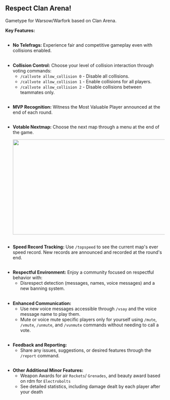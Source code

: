 
## Respect Clan Arena!
Gametype for Warsow/Warfork based on Clan Arena.

**Key Features:**
##
* **No Telefrags:** Experience fair and competitive gameplay even with collisions enabled.
##  
* **Collision Control:** Choose your level of collision interaction through voting commands:
    * `/callvote allow_collision 0` - Disable all collisions.
    * `/callvote allow_collision 1` - Enable collisions for all players.
    * `/callvote allow_collision 2` - Disable collisions between teammates only.
##      
* **MVP Recognition:** Witness the Most Valuable Player announced at the end of each round.
##  
* **Votable Nextmap:** Choose the next map through a menu at the end of the game.
  
  <img src="https://github-production-user-asset-6210df.s3.amazonaws.com/161658594/308758733-e527fc35-5292-4001-95b8-6b76c8c27381.png?X-Amz-Algorithm=AWS4-HMAC-SHA256&X-Amz-Credential=AKIAVCODYLSA53PQK4ZA%2F20240229%2Fus-east-1%2Fs3%2Faws4_request&X-Amz-Date=20240229T011218Z&X-Amz-Expires=300&X-Amz-Signature=987d0da8da585aba7d256663888c6652c3be42afaa0c8c7ab21a21858f02a5f1&X-Amz-SignedHeaders=host&actor_id=161658594&key_id=0&repo_id=764906359" width=600 height=300>
##  
* **Speed Record Tracking:** Use `/topspeed` to see the current map's ever speed record. New records are announced and recorded at the round's end.
##  
* **Respectful Environment:** Enjoy a community focused on respectful behavior with:
    * Disrespect detection (messages, names, voice messages) and a new banning system.
##      
* **Enhanced Communication:**
    * Use new voice messages accessible through `/vsay` and the voice message name to play them.
    * Mute or voice mute specific players only for yourself using `/mute`, `/vmute`, `/unmute`, and `/vunmute` commands without needing to call a vote.
##      
* **Feedback and Reporting:**
    * Share any issues, suggestions, or desired features through the `/report` command.

##      
* **Other Additional Minor Features:**
  * Weapon Awards for air `Rockets`/ `Grenades`, and beauty award based on rdm for `Electrobolts`
  * See detailed statistics, including damage dealt by each player after your death
